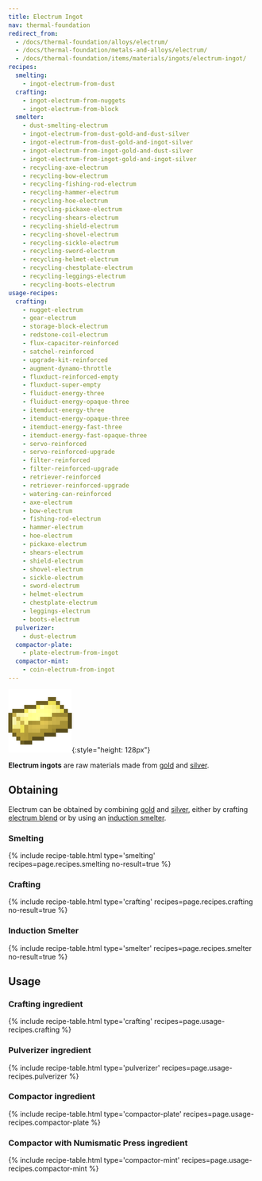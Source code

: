 ```yaml
---
title: Electrum Ingot
nav: thermal-foundation
redirect_from:
  - /docs/thermal-foundation/alloys/electrum/
  - /docs/thermal-foundation/metals-and-alloys/electrum/
  - /docs/thermal-foundation/items/materials/ingots/electrum-ingot/
recipes:
  smelting:
    - ingot-electrum-from-dust
  crafting:
    - ingot-electrum-from-nuggets
    - ingot-electrum-from-block
  smelter:
    - dust-smelting-electrum
    - ingot-electrum-from-dust-gold-and-dust-silver
    - ingot-electrum-from-dust-gold-and-ingot-silver
    - ingot-electrum-from-ingot-gold-and-dust-silver
    - ingot-electrum-from-ingot-gold-and-ingot-silver
    - recycling-axe-electrum
    - recycling-bow-electrum
    - recycling-fishing-rod-electrum
    - recycling-hammer-electrum
    - recycling-hoe-electrum
    - recycling-pickaxe-electrum
    - recycling-shears-electrum
    - recycling-shield-electrum
    - recycling-shovel-electrum
    - recycling-sickle-electrum
    - recycling-sword-electrum
    - recycling-helmet-electrum
    - recycling-chestplate-electrum
    - recycling-leggings-electrum
    - recycling-boots-electrum
usage-recipes:
  crafting:
    - nugget-electrum
    - gear-electrum
    - storage-block-electrum
    - redstone-coil-electrum
    - flux-capacitor-reinforced
    - satchel-reinforced
    - upgrade-kit-reinforced
    - augment-dynamo-throttle
    - fluxduct-reinforced-empty
    - fluxduct-super-empty
    - fluiduct-energy-three
    - fluiduct-energy-opaque-three
    - itemduct-energy-three
    - itemduct-energy-opaque-three
    - itemduct-energy-fast-three
    - itemduct-energy-fast-opaque-three
    - servo-reinforced
    - servo-reinforced-upgrade
    - filter-reinforced
    - filter-reinforced-upgrade
    - retriever-reinforced
    - retriever-reinforced-upgrade
    - watering-can-reinforced
    - axe-electrum
    - bow-electrum
    - fishing-rod-electrum
    - hammer-electrum
    - hoe-electrum
    - pickaxe-electrum
    - shears-electrum
    - shield-electrum
    - shovel-electrum
    - sickle-electrum
    - sword-electrum
    - helmet-electrum
    - chestplate-electrum
    - leggings-electrum
    - boots-electrum
  pulverizer:
    - dust-electrum
  compactor-plate:
    - plate-electrum-from-ingot
  compactor-mint:
    - coin-electrum-from-ingot
---
```


![Electrum ingot](/assets/images/thermal-foundation/ingot-electrum.png){:style="height: 128px"}


**Electrum ingots** are raw materials made from
[gold](https://minecraft.gamepedia.com/Gold_Ingot) and
[silver](/docs/silver-ingot/).


Obtaining
---------

Electrum can be obtained by combining
[gold](https://minecraft.gamepedia.com/Gold_Ingot) and
[silver](/docs/silver-ingot/), either by crafting [electrum
blend](/docs/electrum-blend/) or by using an [induction
smelter](/docs/induction-smelter/).

### Smelting
{% include recipe-table.html type='smelting' recipes=page.recipes.smelting no-result=true %}

### Crafting
{% include recipe-table.html type='crafting' recipes=page.recipes.crafting no-result=true %}

### Induction Smelter
{% include recipe-table.html type='smelter' recipes=page.recipes.smelter no-result=true %}


Usage
-----

### Crafting ingredient
{% include recipe-table.html type='crafting' recipes=page.usage-recipes.crafting %}

### Pulverizer ingredient
{% include recipe-table.html type='pulverizer' recipes=page.usage-recipes.pulverizer %}

### Compactor ingredient
{% include recipe-table.html type='compactor-plate' recipes=page.usage-recipes.compactor-plate %}

### Compactor with Numismatic Press ingredient
{% include recipe-table.html type='compactor-mint' recipes=page.usage-recipes.compactor-mint %}
